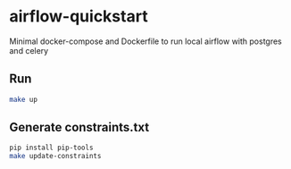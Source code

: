 # airflow-quickstart
Minimal docker-compose and Dockerfile to run local airflow with postgres and celery

## Run
```bash
make up
```

## Generate constraints.txt
```bash
pip install pip-tools
make update-constraints
```
